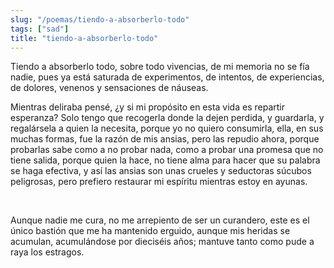 ```yaml
---
slug: "/poemas/tiendo-a-absorberlo-todo"
tags: ["sad"]
title: "tiendo-a-absorberlo-todo"
---
```

Tiendo a absorberlo todo, sobre todo vivencias, de mi memoria no se fía nadie, pues ya está saturada de experimentos, de intentos, de experiencias, de dolores, venenos y sensaciones de náuseas.

Mientras deliraba pensé, ¿y si mi propósito en esta vida es repartir esperanza? Solo tengo que recogerla donde la dejen perdida, y guardarla, y regalársela a quien la necesita, porque yo no quiero consumirla, ella, en sus muchas formas, fue la razón de mis ansias, pero las repudio ahora, porque probarlas sabe como a no probar nada, como a probar una promesa que no tiene salida, porque quien la hace, no tiene alma para hacer que su palabra se haga efectiva, y así las ansias son unas crueles y seductoras súcubos peligrosas, pero prefiero restaurar mi espíritu mientras estoy en ayunas.

&nbsp;

Aunque nadie me cura, no me arrepiento de ser un curandero, este es el único bastión que me ha mantenido erguido, aunque mis heridas se acumulan, acumulándose por dieciséis años; mantuve tanto como pude a raya los estragos.